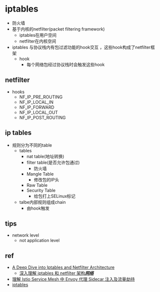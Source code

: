 # iptables

+ 防火墙
+ 基于内核的netfilter(packet filtering framework)
    + iptables在用户空间
    + netfilter在内核空间
+ iptables 与协议栈内有包过滤功能的hook交互 ，这些hook构成了netfilter框架
    + hook
        + 每个网络包经过协议栈时会触发这些hook

## netfilter
+ hooks
    + NF_IP_PRE_ROUTING
    + NF_IP_LOCAL_IN
    + NF_IP_FORWARD
    + NF_IP_LOCAL_OUT
    + NF_IP_POST_ROUTING
    
## ip tables
+ 规则分为不同的table
    + tables
        + nat table(地址转换)
        + filter table(是否允许包通过)
            + 防火墙
        + Mangle Table
            + 修改包的IP头
        + Raw Table
        + Security Table
            + 给包打上SELinux标记
    + talbe内部规则组成chain
        + 由hook触发

## tips
+ network level
    + not application level

## ref
+ [A Deep Dive into Iptables and Netfilter Architecture](https://www.digitalocean.com/community/tutorials/a-deep-dive-into-iptables-and-netfilter-architecture)
    + [深入理解 iptables 和 netfilter 架构***网络***](https://arthurchiao.art/blog/deep-dive-into-iptables-and-netfilter-arch-zh/)
+ [理解 Istio Service Mesh 中 Envoy 代理 Sidecar 注入及流量劫持](https://jimmysong.io/blog/envoy-sidecar-injection-in-istio-service-mesh-deep-dive/)
+ [iptables](https://wangchujiang.com/linux-command/c/iptables.html)